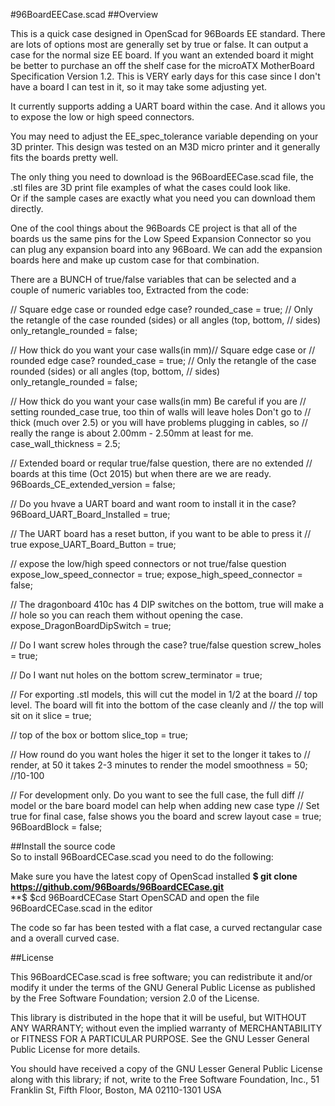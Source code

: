 #96BoardEECase.scad
##Overview  

This is a quick case designed in OpenScad for 96Boards EE standard.  There
are lots of options most are generally set by true or false.  It can output
a case for the normal size EE board.  If you want an extended board it might
be better to purchase an off the shelf case for the microATX MotherBoard
Specification Version 1.2.  This is VERY early days for this case since I
don't have a board I can test in it, so it may take some adjusting yet.


It currently supports adding a UART board within the case.  And it allows
you to expose the low or high speed connectors.

You may need to adjust the EE_spec_tolerance variable depending on your 3D
printer.  This design was tested on an M3D micro printer and it generally
fits the boards pretty well.  

The only thing you need to download is the 96BoardEECase.scad file, the
.stl files are 3D print file examples of what the cases could look like.  
Or if the sample cases are exactly what you need you can download them 
directly.

One of the cool things about the 96Boards CE project is that all of the
boards us the same pins for the Low Speed Expansion Connector so you can
plug any expansion board into any 96Board.  We can add the expansion boards
here and make up custom case for that combination.

There are a BUNCH of true/false variables that can be selected and a couple
of numeric variables too, Extracted from the code:

// Square edge case or rounded edge case?
rounded_case = true;
// Only the retangle of the case rounded (sides) or all angles (top, bottom,
// sides)  
only_retangle_rounded = false;

// How thick do you want your case walls(in mm)// Square edge case or
// rounded edge case?
rounded_case = true;
// Only the retangle of the case rounded (sides) or all angles (top, bottom,
// sides)  
only_retangle_rounded = false;

// How thick do you want your case walls(in mm)  Be careful if you are
// setting rounded_case true, too thin of walls will leave holes Don't go to
// thick (much over 2.5) or you will have problems plugging in cables, so
// really the range is about 2.00mm - 2.50mm at least for me.
case_wall_thickness = 2.5;

// Extended board or reqular true/false question, there are no extended
// boards at this time (Oct 2015) but when there are we are ready.
96Boards_CE_extended_version = false;

// Do you hvave a UART board and want room to install it in the case?
96Board_UART_Board_Installed = true;

// The UART board has a reset button, if you want to be able to press it
// true
expose_UART_Board_Button = true;

// expose the low/high speed connectors or not true/false question
expose_low_speed_connector = true;
expose_high_speed_connector = false;

// The dragonboard 410c has 4 DIP switches on the bottom, true will make a
// hole so you can reach them without opening the case.
expose_DragonBoardDipSwitch = true;

// Do I want screw holes through the case? true/false question
screw_holes = true;

// Do I want nut holes on the bottom 
screw_terminator = true;

// For exporting .stl models, this will cut the model in 1/2 at the board
// top level.  The board will fit into the bottom of the case cleanly and
// the top will sit on it
slice = true;

// top of the box or bottom 
slice_top = true;

// How round do you want holes  the higer it set to the longer it takes to
// render, at 50 it takes 2-3 minutes to render the model
smoothness = 50; //10-100

// For development only. Do you want to see the full case, the full diff
// model or the bare board model can help when adding new case type
// Set true for final case, false shows you the board and screw layout
case = true;
96BoardBlock = false;

##Install the source code  
So to install 96BoardCECase.scad you need to do the following:

 Make sure you have the latest copy of OpenScad installed
**$ git clone https://github.com/96Boards/96BoardCECase.git**  
**$ $cd 96BoardCECase
 Start OpenSCAD and open the file 96BoardCECase.scad in the editor 

The code so far has been tested with a flat case,  a curved rectangular 
case and a overall curved case.

##License

This 96BoardCECase.scad is free software; you can redistribute it
and/or modify it under the terms of the GNU General Public License
as published by the Free Software Foundation; version 2.0 of the
License.

This library is distributed in the hope that it will be useful, 
but WITHOUT ANY WARRANTY; without even the implied warranty of
MERCHANTABILITY or FITNESS FOR A PARTICULAR PURPOSE.  See the GNU 
Lesser General Public License for more details.

You should have received a copy of the GNU Lesser General Public 
License along with this library; if not, write to the Free Software 
Foundation, Inc., 51 Franklin St, Fifth Floor, Boston, MA 02110-1301 USA

